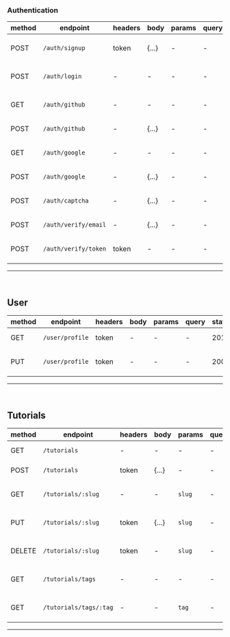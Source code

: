 ### Authentication

| method | endpoint             | headers | body  | params | query | status | Headers | body    | description                    |
| ------ | -------------------- | ------- | ----- | ------ | ----- | ------ | ------- | ------- | ------------------------------ |
| POST   | `/auth/signup`       | token   | {...} | -      | -     | 201    | -       | {...}   | Sign up for a new account      |
| POST   | `/auth/login`        | -       | -     | -      | -     | 200    | -       | [{...}] | Login with an existing account |
| GET    | `/auth/github`       | -       | -     | -      | -     | 302    | -       | -       | Redirect to github sign in     |
| POST   | `/auth/github`       | -       | {...} | -      | -     | 200    | -       | -       | Sign in with github            |
| GET    | `/auth/google`       | -       | -     | -      | -     | 302    | -       | -       | Redirect to google sign in     |
| POST   | `/auth/google`       | -       | {...} | -      | -     | 200    | -       | -       | sign in with google            |
| POST   | `/auth/captcha`      | -       | {...} | -      | -     | 200    | -       | {...}   | Verify google captcha          |
| POST   | `/auth/verify/email` | -       | {...} | -      | -     | 200    | -       | {...}   | Verify user email              |
| POST   | `/auth/verify/token` | token   | -     | -      | -     | 200    | -       | {...}   | Verify user keeps logged in    |

---

<br />

## User

| method | endpoint        | headers | body | params | query | status | Headers | body  | description             |
| ------ | --------------- | ------- | ---- | ------ | ----- | ------ | ------- | ----- | ----------------------- |
| GET    | `/user/profile` | token   | -    | -      | -     | 201    | -       | {...} | Get user information    |
| PUT    | `/user/profile` | token   | -    | -      | -     | 200    | -       | {...} | Update user information |

---

<br />

## Tutorials

| method | endpoint               | headers | body  | params | query | status | Headers | body    | description                   |
| ------ | ---------------------- | ------- | ----- | ------ | ----- | ------ | ------- | ------- | ----------------------------- |
| GET    | `/tutorials`           | -       | -     | -      | -     | 200    | -       | [{...}] | Get all tutorials             |
| POST   | `/tutorials`           | token   | {...} | -      | -     | 201    | -       | {...}   | Create a new tutorial         |
| GET    | `/tutorials/:slug`     | -       | -     | `slug` | -     | 200    | -       | {...}   | get a tutorial by slug        |
| PUT    | `/tutorials/:slug`     | token   | {...} | `slug` | -     | 200    | -       | {...}   | update a tutorial by slug     |
| DELETE | `/tutorials/:slug`     | token   | -     | `slug` | -     | 201    | -       | -       | delete a tutorial by slug     |
| GET    | `/tutorials/tags`      | -       | -     | -      | -     | 200    | -       | [{...}] | get all tutorials unique tags |
| GET    | `/tutorials/tags/:tag` | -       | -     | `tag`  | -     | 200    | -       | [{...}] | get unique tags based on tag  |

---

<br />
